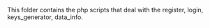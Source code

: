 This folder contains the php scripts that deal with the register, login, keys_generator, data_info.
